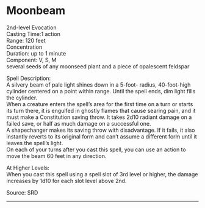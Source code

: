 # Moonbeam
2nd-level Evocation<br>
Casting Time:1 action<br>
Range: 120 feet<br>
Concentration<br>
Duration: up to 1 minute<br>
Component: V, S, M<br>
several seeds of any moonseed plant and a piece of opalescent feldspar

Spell Description:<br>
A silvery beam of pale light shines down in a 5-foot- radius, 40-foot-high cylinder centered on a point within range. Until the spell ends, dim light fills the cylinder.<br>When a creature enters the spell’s area for the first time on a turn or starts its turn there, it is engulfed in ghostly flames that cause searing pain, and it must make a Constitution saving throw. It takes 2d10 radiant damage on a failed save, or half as much damage on a successful one.<br>A shapechanger makes its saving throw with disadvantage. If it fails, it also instantly reverts to its original form and can’t assume a different form until it leaves the spell’s light.<br>On each of your turns after you cast this spell, you can use an action to move the beam 60 feet in any direction.

At Higher Levels:<br>
When you cast this spell using a spell slot of 3rd level or higher, the damage increases by 1d10 for each slot level above 2nd.

Source: SRD

---